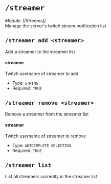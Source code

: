 # `/streamer`
*Module: [[Streams]]*<br>
Manage the server's twitch stream notification list
## `/streamer add <streamer>`
Add a streamer to the streamer list
#### streamer
Twitch username of streamer to add
- Type: `STRING`
- Required: `TRUE`
## `/streamer remove <streamer>`
Remove a streamer from the streamer list
#### streamer
Twitch username of streamer to remove
- Type: `AUTOCMPLETE SELECTION`
- Required: `TRUE`
## `/streamer list`
List all streamers currently in the streamer list
